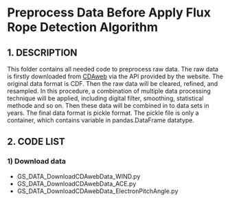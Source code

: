 # Preprocess Data Before Apply Flux Rope Detection Algorithm
## 1. DESCRIPTION
This folder contains all needed code to preprocess raw data. The raw data is firstly downloaded from [CDAweb](https://cdaweb.sci.gsfc.nasa.gov/index.html/) via the API provided by the website. The original data format is CDF. Then the raw data will be cleared, refined, and resampled. In this procedure, a combination of multiple data processing technique will be applied, including digital filter, smoothing, statistical methode and so on. Then these data will be combined in to data sets in years. The final data format is pickle format. The pickle file is only a container, which contains variable in pandas.DataFrame datatype.
## 2. CODE LIST
### 1) Download data
- GS_DATA_DownloadCDAwebData_WIND.py
- GS_DATA_DownloadCDAwebData_ACE.py
- GS_DATA_DownloadCDAwebData_ElectronPitchAngle.py
